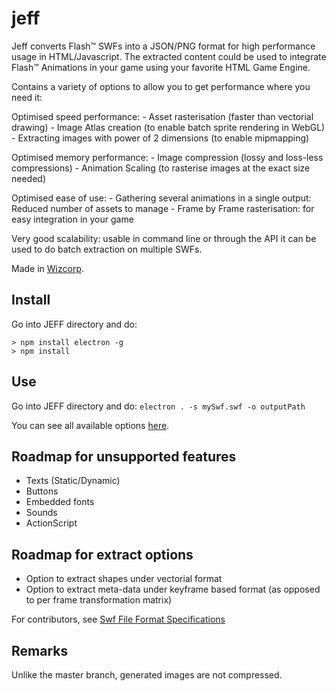 # jeff

Jeff converts Flash™ SWFs into a JSON/PNG format for high performance usage in HTML/Javascript.
The extracted content could be used to integrate Flash™ Animations in your game using your favorite HTML Game Engine.

Contains a variety of options to allow you to get performance where you need it:

Optimised speed performance:
	- Asset rasterisation (faster than vectorial drawing)
	- Image Atlas creation (to enable batch sprite rendering in WebGL)
	- Extracting images with power of 2 dimensions (to enable mipmapping)

Optimised memory performance:
	- Image compression (lossy and loss-less compressions)
	- Animation Scaling (to rasterise images at the exact size needed)

Optimised ease of use:
	- Gathering several animations in a single output: Reduced number of assets to manage
	- Frame by Frame rasterisation: for easy integration in your game

Very good scalability: usable in command line or through the API it can be used to do batch extraction on multiple SWFs.

Made in [Wizcorp](http://www.wizcorp.jp).

## Install
Go into JEFF directory and do:

```
> npm install electron -g
> npm install
```

## Use
Go into JEFF directory and do:
	`electron . -s mySwf.swf -o outputPath`

You can see all available options [here](https://github.com/Wizcorp/Jeff/blob/electron/bin/jeff).


## Roadmap for unsupported features
* Texts (Static/Dynamic)
* Buttons
* Embedded fonts
* Sounds
* ActionScript

## Roadmap for extract options
* Option to extract shapes under vectorial format
* Option to extract meta-data under keyframe based format (as opposed to per frame transformation matrix)

For contributors, see [Swf File Format Specifications](http://wwwimages.adobe.com/www.adobe.com/content/dam/Adobe/en/devnet/swf/pdf/swf-file-format-spec.pdf)

## Remarks
Unlike the master branch, generated images are not compressed.
